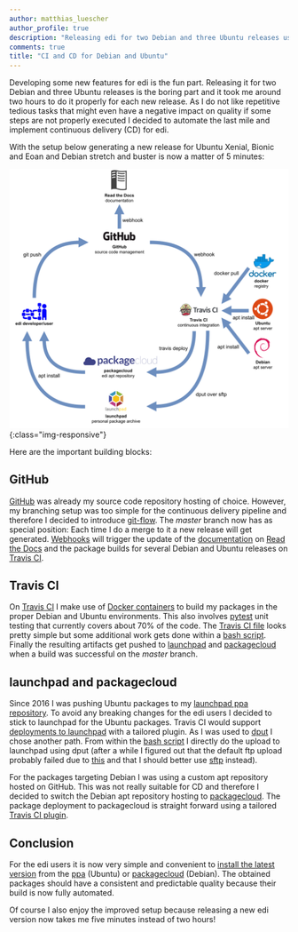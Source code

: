 ```yaml
---
author: matthias_luescher
author_profile: true
description: "Releasing edi for two Debian and three Ubuntu releases usually took about two hours of manual work. Now I cut it down to 5 minutes thanks to some additional automation involving GitHub, Travis CI, packagecloud and launchpad."
comments: true
title: "CI and CD for Debian and Ubuntu"
---
```


Developing some new features for edi is the fun part. Releasing it for two Debian and three Ubuntu releases
is the boring part and it took me around two hours to do it properly for each new release. As I do not like
repetitive tedious tasks that might even have a negative impact on quality if some steps are not properly executed I
decided to automate the last mile and implement continuous delivery (CD) for edi.

With the setup below generating a new release for Ubuntu Xenial, Bionic and Eoan and Debian stretch and buster
is now a matter of 5 minutes:

![pipeline](/assets/images/blog/edi_ci_cd.png){:class="img-responsive"}

Here are the important building blocks:

GitHub
------

[GitHub](https://github.com/lueschem/edi) was already my source code repository hosting of choice. However, my
branching setup was too simple for the continuous delivery pipeline and therefore I decided to introduce
[git-flow](https://www.atlassian.com/git/tutorials/comparing-workflows/gitflow-workflow). The _master_ branch
now has as special position: Each time I do a merge to it a new release will get generated.
[Webhooks](https://developer.github.com/webhooks/) will trigger the update of the [documentation](https://docs.get-edi.io/en/latest/)
on [Read the Docs](https://readthedocs.org/) and the package builds for several Debian and Ubuntu releases on
[Travis CI](https://travis-ci.org/lueschem/edi).


Travis CI
---------

On [Travis CI](https://travis-ci.org) I make use of [Docker containers](https://docs.travis-ci.com/user/docker/) to build
my packages in the proper Debian and Ubuntu environments. This also involves [pytest](https://docs.pytest.org/en/latest/)
unit testing that currently covers about 70% of the code. The [Travis CI file](https://github.com/lueschem/edi/blob/master/.travis.yml)
looks pretty simple but some additional work gets done within a
[bash script](https://github.com/lueschem/edi/blob/master/travis/travis-build).
Finally the resulting artifacts get pushed to [launchpad](https://launchpad.net/) and [packagecloud](https://packagecloud.io/)
when a build was successful on the _master_ branch.

launchpad and packagecloud
--------------------------

Since 2016 I was pushing Ubuntu packages to my [launchpad ppa repository](https://launchpad.net/~m-luescher/+archive/ubuntu/edi-snapshots).
To avoid any breaking changes for the edi users I decided to stick to launchpad for the Ubuntu packages. Travis CI would support
[deployments to launchpad](https://docs.travis-ci.com/user/deployment/launchpad/) with a tailored plugin. As I was used to
[dput](http://manpages.ubuntu.com/manpages/bionic/man1/dput.1.html) I chose another path. From within the
[bash script](https://github.com/lueschem/edi/blob/master/travis/travis-build) I directly do the upload to launchpad using dput
(after a while I figured out that the default ftp upload probably failed due to
[this](https://blog.travis-ci.com/2018-07-23-the-tale-of-ftp-at-travis-ci) and that I should better use
[sftp](https://github.com/lueschem/edi/blob/master/travis/dput.cf) instead).

For the packages targeting Debian I was using a custom apt repository hosted on GitHub. This was not really suitable for CD and therefore
I decided to switch the Debian apt repository hosting to [packagecloud](https://packagecloud.io/). The package deployment to packagecloud
is straight forward using a tailored [Travis CI plugin](https://docs.travis-ci.com/user/deployment/packagecloud/).

Conclusion
----------

For the edi users it is now very simple and convenient to
[install the latest version](https://docs.get-edi.io/en/latest/getting_started.html#installing-edi-from-the-archive) from the 
[ppa](https://launchpad.net/~m-luescher/+archive/ubuntu/edi-snapshots) (Ubuntu) or
[packagecloud](https://packagecloud.io/get-edi/debian) (Debian). The obtained packages should have a consistent and predictable
quality because their build is now fully automated.

Of course I also enjoy the improved setup because releasing a new edi version now takes me five minutes instead of two hours!


